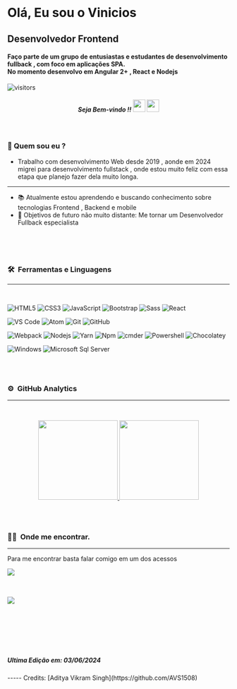 
<br>
<h1 align="left">Olá, Eu sou o Vinicios</h1>
<h2 align="left">Desenvolvedor Frontend </h2>
<h4 align="left">
  Faço parte de um grupo de entusiastas e estudantes de desenvolvimento fullback , com foco em aplicações SPA.<br>
  No momento desenvolvo em Angular 2+ , React e Nodejs
  <br>
</h4>

![visitors](https://visitor-badge.laobi.icu/badge?page_id=viniciosbarbosa.viniciosbarbosa)

<h5 align="center"> Seja Bem-vindo !!   <img src="https://media.giphy.com/media/hvRJCLFzcasrR4ia7z/giphy.gif" width="28"> <img src="https://emojis.slackmojis.com/emojis/images/1531849430/4246/blob-sunglasses.gif?1531849430" width="28"/></h3> <h5>
<br>
  
### 🧔 Quem sou eu ?
- Trabalho com desenvolvimento Web desde 2019 , aonde em 2024 migrei para desenvolvimento fullstack , onde estou muito feliz com essa etapa que planejo fazer dela muito longa.

---
- 📚 Atualmente estou aprendendo e buscando conhecimento sobre tecnologias Frontend , Backend e mobile
- 💪 Objetivos de futuro não muito distante: Me tornar um Desenvolvedor Fullback especialista

<br>
<br>
<br>

### 🛠 &nbsp;Ferramentas e Linguagens 
---
<br>

![HTML5](https://img.shields.io/badge/-HTML5-%23E44D27?style=flat-square&logo=html5&logoColor=ffffff)
![CSS3](https://img.shields.io/badge/-CSS3-%231572B6?style=flat-square&logo=css3)
![JavaScript](https://img.shields.io/badge/-JavaScript-%23F7DF1C?style=flat-square&logo=javascript&logoColor=000000&labelColor=%23F7DF1C&color=%23FFCE5A)
![Bootstrap](https://img.shields.io/badge/-Bootstrap-563D7C?style=flat-square&logo=Bootstrap)
![Sass](https://img.shields.io/badge/-Sass-%23CC6699?style=flat-square&logo=sass&logoColor=ffffff)
![React](https://img.shields.io/badge/-React-61DAFB?style=flat-square&logo=react&logoColor=ffffff)

![VS Code](http://img.shields.io/badge/-VS%20Code-007ACC?style=flat-square&logo=visual-studio-code&logoColor=ffffff)
![Atom](https://img.shields.io/badge/-Atom-31df80?style=flat-square&logo=atom&logoColor=000000)
![Git](https://img.shields.io/badge/-Git-%23F05032?style=flat-square&logo=git&logoColor=%23ffffff)
![GitHub](https://img.shields.io/badge/-GitHub-181717?style=flat-square&logo=github)

![Webpack](https://img.shields.io/badge/-Webpack-ffffff?style=flat-square&logo=web-pack)
![Nodejs](https://img.shields.io/badge/-Nodejs-339933?style=flat-square&logo=Node.js&logoColor=ffffff)
![Yarn](https://img.shields.io/badge/-Yarn-ffffff?style=flat-square&logo=yarn)
![Npm](https://img.shields.io/badge/-npm-CB3837?style=flat-square&logo=npm)
![cmder](https://img.shields.io/badge/-cmder-181717?style=flat-square)
![Powershell](http://img.shields.io/badge/-Powershell-5391FE?style=flat-square&logo=powershell&logoColor=ffffff)
![Chocolatey](https://img.shields.io/badge/-Chocolatey-6a2d12?style=flat-square&logo=chocolatey)

![Windows](http://img.shields.io/badge/-Windows-0078D6?style=flat-square&logo=windows&logoColor=ffffff)
![Microsoft Sql Server](https://img.shields.io/badge/-Sql%20Server-CC2927?style=flat-square&logo=microsoft-sql-server&logoColor=ffffff)

<br>
<br>

### ⚙️ &nbsp;GitHub Analytics
---
<br>
<p align="center">
<a href="https://github.com/AVS1508">
  <img height="180em" src="https://github-readme-stats-eight-theta.vercel.app/api?username=viniciosbarbosa&show_icons=true&theme=algolia&include_all_commits=true&count_private=true"/>
  <img height="180em" src="https://github-readme-stats-eight-theta.vercel.app/api/top-langs/?username=viniciosbarbosa&layout=compact&langs_count=8&theme=algolia"/>
</a>
</p>

<br>
<br>

### 🤝🏻 &nbsp;Onde me encontrar.
---
<p> Para me encontrar basta falar comigo em um dos acessos </p>
<p align="left">
<a href="https://www.linkedin.com/in/viniciosbarbosaa/"><img src="https://img.shields.io/badge/-Vinicios%20Barbosa-0077B5?style=flat-square&logo=Linkedin&logoColor=white"/></a>



</p>

<br>
<br>

<img src="https://img.icons8.com/bubbles/100/000000/futurama-bender.png"/>
 



<br><br><br><br><br>
<h5>Ultima Edição em: 03/06/2024</h5>
-----
Credits: [Aditya Vikram Singh](https://github.com/AVS1508)
